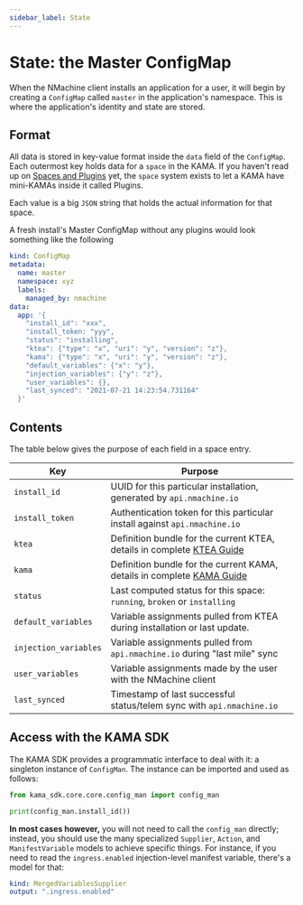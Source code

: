 ```yaml
---
sidebar_label: State
---
```


# State: the Master ConfigMap

When the NMachine client installs an application for a user, 
it will begin by creating a `ConfigMap` called `master` in the application's
namespace. This is where the application's identity and state are stored. 

## Format

All data is stored in key-value format inside the `data` field of the 
`ConfigMap`. 
Each outermost key holds data for a `space` in the KAMA. If you haven't read up on
[Spaces and Plugins](/concepts/plugins-concept.md) yet, the `space` system 
exists to let a KAMA have mini-KAMAs inside it called Plugins. 

Each value is a big `JSON` string that holds the actual information for that space.

A fresh install's Master ConfigMap without any plugins would look something like the following

```yaml title="<install namespace>/<configmaps>/master"
kind: ConfigMap
metadata:
  name: master
  namespace: xyz
  labels:
    managed_by: nmachine  
data:
  app: '{
    "install_id": "xxx",
    "install_token: "yyy",
    "status": "installing",
    "ktea": {"type": "x", "uri": "y", "version": "z"},
    "kama": {"type": "x", "uri": "y", "version": "z"},
    "default_variables": {"x": "y"},
    "injection_variables": {"y": "z"},	
    "user_variables": {},
    "last_synced": "2021-07-21 14:23:54.731164"
  }'

```

## Contents

The table below gives the purpose of each field in a space entry.

| Key                   | Purpose                                                                                             |
|-----------------------|-----------------------------------------------------------------------------------------------------|
| `install_id`          | UUID for this particular installation, generated by `api.nmachine.io`                               |
| `install_token`       | Authentication token for this particular install against `api.nmachine.io`                          |
| `ktea`                | Definition bundle for the current KTEA, details in complete [KTEA Guide](/concepts/ktea-concept.md) |
| `kama`                | Definition bundle for the current KAMA, details in complete [KAMA Guide](/concepts/kama-concept.md) |
| `status`              | Last computed status for this space: `running`, `broken` or `installing`                            |
| `default_variables`   | Variable assignments pulled from KTEA during installation or last update.                           |
| `injection_variables` | Variable assignments pulled from `api.nmachine.io` during "last mile" sync                          |
| `user_variables`      | Variable assignments made by the user with the NMachine client                                      |
| `last_synced`         | Timestamp of last successful status/telem sync with `api.nmachine.io`                               |


## Access with the KAMA SDK

The KAMA SDK
provides a programmatic interface to deal with it: a singleton instance of 
`ConfigMan`. The instance can be imported and used as follows:

```python
from kama_sdk.core.core.config_man import config_man

print(config_man.install_id())

```

**In most cases however,** you will not need to call the `config_man`
directly; instead, you should use the many specialized `Supplier`, `Action`, and `ManifestVariable`
models to achieve specific things. For instance, if you need to read the `ingress.enabled`
 injection-level manifest variable,
there's a model for that: 
```yaml title="my-models.yaml"
kind: MergedVariablesSupplier
output: ".ingress.enabled"
```






